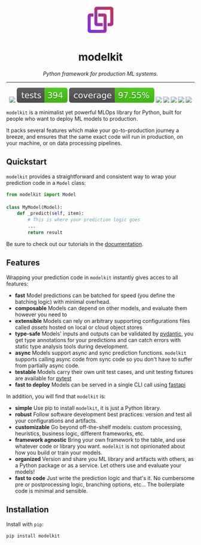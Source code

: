 <p align="center">
  <a href="https://github.com/cornerstone-ondemand/modelkit">
    <img src="https://raw.githubusercontent.com/cornerstone-ondemand/modelkit/main/.github/resources/logo.svg" alt="Logo" width="80" height="80">
</a>
</p>
<h1 align="center"> modelkit </h1>
<p align="center">
  <em>Python framework for production ML systems.</em>
</p>
    
---

<p align="center">
  <a href="https://github.com/cornerstone-ondemand/modelkit/actions?query=branch%3Amain+"><img src="https://img.shields.io/github/workflow/status/cornerstone-ondemand/modelkit/CI/main" /></a>
  <a href="https://github.com/cornerstone-ondemand/modelkit/actions/workflows/main.yml?query=branch%3Amain+"><img src="docs/badges/tests.svg" /></a>
  <a href="https://cornerstone-ondemand.github.io/modelkit/coverage/index.html"><img src="docs/badges/coverage.svg" /></a>
  <a href="https://pypi.org/project/modelkit/"><img src="https://img.shields.io/pypi/v/modelkit" /></a>
  <a href="https://pypi.org/project/modelkit/"><img src="https://img.shields.io/pypi/pyversions/modelkit" /></a>
  <a href="https://cornerstone-ondemand.github.io/modelkit/index.html"><img src="https://img.shields.io/badge/docs-latest-blue" /></a>
  <a href="https://github.com/cornerstone-ondemand/modelkit/blob/main/LICENSE"><img src="https://img.shields.io/github/license/cornerstone-ondemand/modelkit" /></a>
  <a href="https://pepy.tech/project/modelkit"><img src="https://pepy.tech/badge/modelkit" /></a>
</p>

`modelkit` is a minimalist yet powerful MLOps library for Python, built for people who want to deploy ML models to production. 

It packs several features which make your go-to-production journey a breeze, and ensures that the same exact code will run in production, on your machine, or on data processing pipelines.

## Quickstart

`modelkit` provides a straightforward and consistent way to wrap your prediction  code in a `Model` class:

```python
from modelkit import Model

class MyModel(Model):
    def _predict(self, item):
        # This is where your prediction logic goes
        ...
        return result
```

Be sure to check out our tutorials in the [documentation](https://cornerstone-ondemand.github.io/modelkit/).

## Features

Wrapping your prediction code in `modelkit` instantly gives acces to all features:

- **fast** Model predictions can be batched for speed (you define the batching logic) with minimal overhead.
- **composable** Models can depend on other models, and evaluate them however you need to
- **extensible** Models can rely on arbitrary supporting configurations files called _assets_ hosted on local or cloud object stores
- **type-safe** Models' inputs and outputs can be validated by [pydantic](https://pydantic-docs.helpmanual.io/), you get type annotations for your predictions and can catch errors with static type analysis tools during development.
- **async** Models support async and sync prediction functions. `modelkit` supports calling async code from sync code so you don't have to suffer from partially async code.
- **testable** Models carry their own unit test cases, and unit testing fixtures are available for [pytest](https://docs.pytest.org/en/6.2.x/)
- **fast to deploy** Models can be served in a single CLI call using [fastapi](https://fastapi.tiangolo.com/)

In addition, you will find that `modelkit` is:

- **simple** Use pip to install `modelkit`, it is just a Python library.
- **robust** Follow software development best practices: version and test all your configurations and artifacts.
- **customizable** Go beyond off-the-shelf models: custom processing, heuristics, business logic, different frameworks, etc.
- **framework agnostic** Bring your own framework to the table, and use whatever code or library you want. `modelkit` is not opinionated about how you build or train your models.
- **organized** Version and share you ML library and artifacts with others, as a Python package or as a service. Let others use and evaluate your models!
- **fast to code** Just write the prediction logic and that's it. No cumbersome pre or postprocessing logic, branching options, etc... The boilerplate code is minimal and sensible.

## Installation

Install with `pip`:

```
pip install modelkit
```

